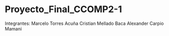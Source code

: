 # Proyecto_Final_CCOMP2-1

Integrantes: 
Marcelo Torres Acuña
Cristian Mellado Baca
Alexander Carpio Mamani
